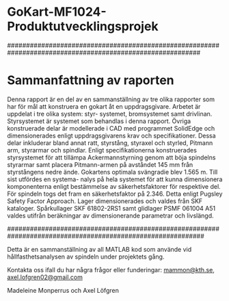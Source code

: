# GoKart-MF1024-Produktutvecklingsprojek

###########################################################################################################

# Sammanfattning av raporten 
Denna rapport är en del av en sammanställning av tre olika rapporter som har för mål
att konstruera en gokart åt en uppdragsgivare. Arbetet är uppdelat i tre olika system: styr-
systemet, bromsystemet samt drivlinan. Styrsystemet är systemet som behandlas i denna
rapport. Övriga konstruerade delar är modellerade i CAD med programmet SolidEdge och
dimensionerades enligt uppdragsgivarens krav och specifikationer. Dessa delar inkluderar
bland annat ratt, styrstång, styraxel och styrled, Pitmann arm, styrarmar och spindlar. Enligt
specifikationerna konstruerades styrsystemet för att tillämpa Ackermannstyrning genom att
böja spindelns styrarmar samt placera Pitmann-armen på avståndet 145 mm från styrstångens
nedre ände. Gokartens optimala svängradie blev 1.565 m. Till sist utfördes en systema-
nalys på hela systemet för att kunna dimensionera komponenterna enligt bestämmelse av
säkerhetsfaktorer för respektive del. För spindeln togs det fram en säkerhetsfaktor på 2.346.
Detta enligt Pugsley Safety Factor Approach. Lager dimensionerades och valdes från SKF
kataloger. Spårkullager SKF 61802-2RS1 samt glidlager PSMF 061004 A51 valdes utifrån
beräkningar av dimensionerande parametrar och livslängd.

############################################################################################################

Detta är en sammanställning av all MATLAB kod som använde vid hållfasthetsanalysen av spindeln under projektets gång. 

Kontakta oss ifall du har några frågor eller funderingar:
mammon@kth.se, 
axel.lofgren02@gmail.com

Madeleine Monperrus och Axel Löfgren

